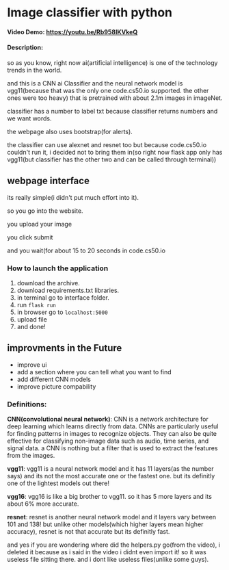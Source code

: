 # Image classifier with python
#### Video Demo: https://youtu.be/Rb958lKVkeQ
#### Description:
so as you know, right now ai(artificial intelligence) is one of the technology trends in the world.

and this is a CNN ai Classifier and the neural network model is vgg11(because that was the only one code.cs50.io supported. the other ones were too heavy) that is pretrained with about 2.1m images in imageNet.

classifier has a number to label txt because classifier returns numbers and we want words.

the webpage also uses bootstrap(for alerts).

the classifier can use alexnet and resnet too but because code.cs50.io couldn't run it, i decided not to bring them in(so right now flask app only has vgg11(but classifier has the other two and can be called through terminal))



## webpage interface
its really simple(i didn't put much effort into it).
<p>so you go into the website.<p>
<p>you upload your image<p>
<p>you click submit<p>
<p>and you wait(for about 15 to 20 seconds in code.cs50.io<p>


### How to launch the application
1. download the archive.
2. download requirements.txt libraries.
3. in terminal go to interface folder.
4. run `flask run`
5. in browser go to `localhost:5000`
6. upload file
7. and done!


## improvments in the Future
- improve ui
- add a section where you can tell what you want to find
- add different CNN models
- improve picture compability


### Definitions:

**CNN(convolutional neural network)**: CNN is a network architecture for deep learning which learns directly from data. CNNs are particularly useful for finding patterns in images to recognize objects. They can also be quite effective for classifying non-image data such as audio, time series, and signal data. a CNN is nothing but a filter that is used to extract the features from the images.

**vgg11**: vgg11 is a neural network model and it has 11 layers(as the number says) and its not the most accurate one or the fastest one. but its definitly one of the lightest models out there!

**vgg16**: vgg16 is like a big brother to vgg11. so it has 5 more layers and its about 6% more accurate.

**resnet**: resnet is another neural network model and it layers vary between 101 and 138! but unlike other models(which higher layers mean higher accuracy), resnet is not that accurate but its definitly fast.

and yes if you are wondering where did the helpers.py go(from the video), i deleted it because as i said in the video i didnt even import it! so it was useless file sitting there. and i dont like useless files(unlike some guys).


